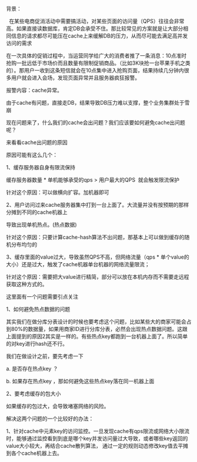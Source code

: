 背景：

  在某些电商促消活动中需要搞活动，对某些页面的访问量（QPS）往往会非常高。如果直接读数据库，肯定DB会承受不住。那比较常见的方案就是让大部分相同信息的请求都尽可能压在cache上来缓解DB的压力，从而尽可能去满足高并发访问的需求

在一次具体的促销过程中，当运营同学给广大的消费者推了一条消息：10点准时抢购一批远低于市场价而且数量有限制促销商品。（比如3K块抢一台苹果手机之类的）。那用户一收到这条短信就会在10点集中进入抢购页面，结果持续几分钟内很多用户就会进入会场，发现页面异常并且服务器疯狂报警。

报警内容：cache异常。

由于cache有问题，直接走DB，结果导致DB压力难以支撑，整个业务集群处于雪崩

现在问题来了，什么我们的cache会出问题？我们应该要如何避免cache出问题呢？

来看看cache出问题的原因

原因可能有这么几个：

1、缓存服务器自身有限流保持

缓存服务器数量 * 单机能够承受的qps > 用户最大的QPS  就会触发限流保护

针对这个原因：可以做横向扩容。加机器即可

2、用户访问过来cache服务器集中打到一台上面了。大流量并没有按预期的那样分摊到不同的cache机器上

导致出现单机热点。(热点数据)

针对这个原因：只要计算cache-hash算法不出问题，那基本上可以做到缓存的随机分布均匀的

3、缓存里面的value过大，导致虽然QPS不高，但网络流量（qps * 单个value的大小）还是过大，触发了cache机器单台机器的网络流量限流；

针对这个原因：需要把大value进行精简，部分可以放在本机内存而不需要走远程获取这种方式的。

这里面有一个问题需要引点关注

1、如何避免热点数据的问题

其实我们在做分库分表设计的时候也要考虑这个问题，比如某些大的商家可能会占到80%的数据量，如果用商家ID进行分库分表，必然会出现热点数据问题。这跟上面提到的原因2其实是一样的。有些热点key都跑到一台机器上面了。所以简单的对key进行hash还不行。

我们在做设计之前，要先考虑一下

a. 是否存在热点key ？

b. 如果存在热点key ，那如何避免这些热点key落在同一机器上面

2、要考虑缓存的包大小

如果缓存的包过大，会导致堵塞网络的风险。

解决这两个问题的一个比较好的办法：

1、针对cache中元素key的访问监控。一旦发现cache有qps限流或网络大小限流时，能够通过监控看到到底是哪个key并发访问量过大导致，或者哪些key返回的value大小较大，再结合cache散列算法，
通过一定的规则动态修改key值去平摊到各个cache机器上去。


